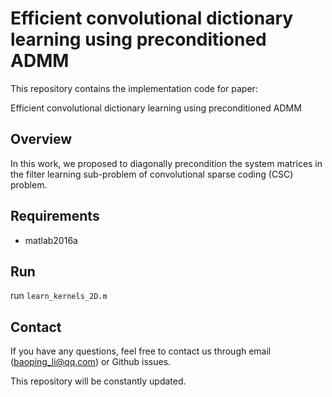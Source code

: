 # Efficient convolutional dictionary learning using preconditioned ADMM

This repository contains the implementation code for paper:

Efficient convolutional dictionary learning using preconditioned ADMM

## Overview

In this work, we proposed to diagonally precondition the system matrices in the filter learning sub-problem of convolutional sparse coding (CSC) problem. 

## Requirements

- matlab2016a

## Run

run `learn_kernels_2D.m`

## Contact

If you have any questions, feel free to contact us through email (baoping_li@qq.com) or Github issues.

This repository will be constantly updated.


